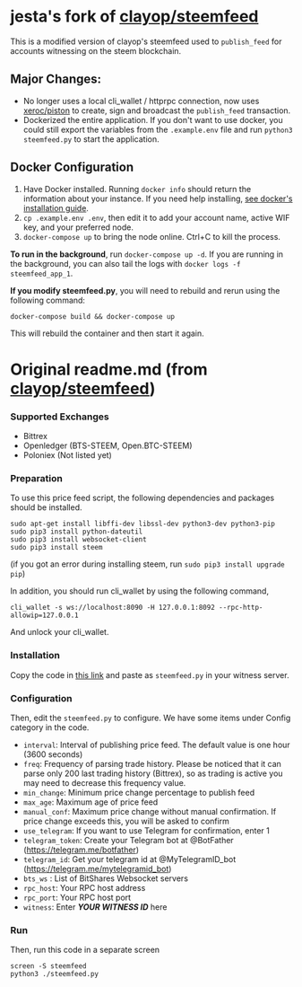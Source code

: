 # jesta's fork of [clayop/steemfeed](https://github.com/clayop/steemfeed)

This is a modified version of clayop's steemfeed used to `publish_feed` for accounts witnessing on the steem blockchain.

## Major Changes:

- No longer uses a local cli_wallet / httprpc connection, now uses [xeroc/piston](https://github.com/xeroc/piston) to create, sign and broadcast the `publish_feed` transaction.
- Dockerized the entire application. If you don't want to use docker, you could still export the variables from the `.example.env` file and run `python3 steemfeed.py` to start the application.

## Docker Configuration

1. Have Docker installed. Running `docker info` should return the information about your instance. If you need help installing, [see docker's installation guide](https://docs.docker.com/engine/installation/).
2. `cp .example.env .env`, then edit it to add your account name, active WIF key, and your preferred node.
3. `docker-compose up` to bring the node online. Ctrl+C to kill the process.

**To run in the background**, run `docker-compose up -d`. If you are running in the background, you can also tail the logs with `docker logs -f steemfeed_app_1`.

**If you modify steemfeed.py**, you will need to rebuild and rerun using the following command:

`docker-compose build && docker-compose up`

This will rebuild the container and then start it again.

# Original readme.md (from [clayop/steemfeed](https://github.com/clayop/steemfeed))

### Supported Exchanges
* Bittrex
* Openledger (BTS-STEEM, Open.BTC-STEEM)
* Poloniex (Not listed yet)


### Preparation
To use this price feed script, the following dependencies and packages should be installed.

    sudo apt-get install libffi-dev libssl-dev python3-dev python3-pip
    sudo pip3 install python-dateutil
    sudo pip3 install websocket-client
    sudo pip3 install steem

(if you got an error during installing steem, run ``sudo pip3 install upgrade pip``)

In addition, you should run cli_wallet by using the following command,

    cli_wallet -s ws://localhost:8090 -H 127.0.0.1:8092 --rpc-http-allowip=127.0.0.1

And unlock your cli_wallet.


### Installation
Copy the code in [this link](https://github.com/clayop/steemfeed/blob/master/steemfeed.py) and paste as `steemfeed.py` in your witness server.


### Configuration
Then, edit the `steemfeed.py` to configure. We have some items under Config category in the code.

* `interval`: Interval of publishing price feed. The default value is one hour (3600 seconds)
* `freq`: Frequency of parsing trade history. Please be noticed that it can parse only 200 last trading history (Bittrex), so as trading is active you may need to decrease this frequency value.
* `min_change`: Minimum price change percentage to publish feed
* `max_age`: Maximum age of price feed
* `manual_conf`: Maximum price change without manual confirmation. If price change exceeds this, you will be asked to confirm
* `use_telegram`: If you want to use Telegram for confirmation, enter 1
* `telegram_token`: Create your Telegram bot at @BotFather (https://telegram.me/botfather)
* `telegram_id`: Get your telegram id at @MyTelegramID_bot (https://telegram.me/mytelegramid_bot)
* `bts_ws` : List of BitShares Websocket servers
* `rpc_host`: Your RPC host address
* `rpc_port`: Your RPC host port
* `witness`: Enter ***YOUR WITNESS ID*** here
 

### Run
Then, run this code in a separate screen

    screen -S steemfeed
    python3 ./steemfeed.py
